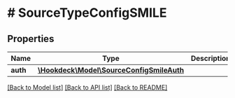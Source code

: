 # # SourceTypeConfigSMILE

## Properties

Name | Type | Description | Notes
------------ | ------------- | ------------- | -------------
**auth** | [**\Hookdeck\Model\SourceConfigSmileAuth**](SourceConfigSmileAuth.md) |  | [optional]

[[Back to Model list]](../../README.md#models) [[Back to API list]](../../README.md#endpoints) [[Back to README]](../../README.md)
